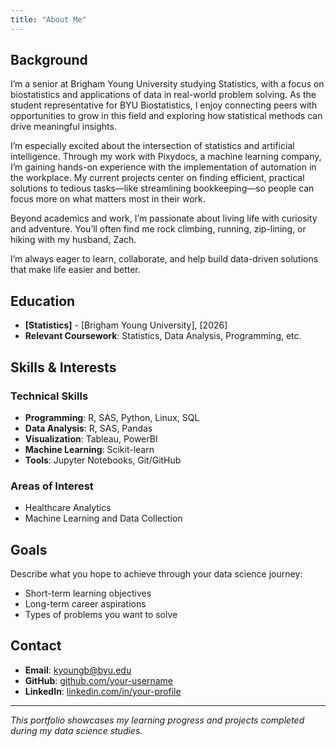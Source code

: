 ```yaml
---
title: "About Me"
---
```


## Background

I’m a senior at Brigham Young University studying Statistics, with a focus on biostatistics and applications of data in real-world problem solving. As the student representative for BYU Biostatistics, I enjoy connecting peers with opportunities to grow in this field and exploring how statistical methods can drive meaningful insights.

I’m especially excited about the intersection of statistics and artificial intelligence. Through my work with Pixydocs, a machine learning company, I’m gaining hands-on experience with the implementation of automation in the workplace. My current projects center on finding efficient, practical solutions to tedious tasks—like streamlining bookkeeping—so people can focus more on what matters most in their work.

Beyond academics and work, I’m passionate about living life with curiosity and adventure. You’ll often find me rock climbing, running, zip-lining, or hiking with my husband, Zach.

I’m always eager to learn, collaborate, and help build data-driven solutions that make life easier and better.

## Education

- **[Statistics]** - [Brigham Young University], [2026]
- **Relevant Coursework**: Statistics, Data Analysis, Programming, etc.

## Skills & Interests 

### Technical Skills
- **Programming**: R, SAS, Python, Linux, SQL
- **Data Analysis**: R, SAS, Pandas
- **Visualization**: Tableau, PowerBI
- **Machine Learning**: Scikit-learn
- **Tools**: Jupyter Notebooks, Git/GitHub

### Areas of Interest
- Healthcare Analytics 
- Machine Learning and Data Collection 

## Goals

Describe what you hope to achieve through your data science journey:

- Short-term learning objectives
- Long-term career aspirations
- Types of problems you want to solve

## Contact

- **Email**: kyoungb@byu.edu
- **GitHub**: [github.com/your-username](https://github.com/kyoungb)
- **LinkedIn**: [linkedin.com/in/your-profile](https://linkedin.com/in/katieyoungberg)

---

*This portfolio showcases my learning progress and projects completed during my data science studies.*
